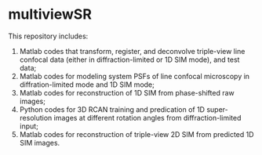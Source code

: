 # multiviewSR

This repository includes:

1. Matlab codes that transform, register, and deconvolve triple-view line confocal data (either in diffraction-limited or 1D SIM mode), and test data;
2. Matlab codes for modeling system PSFs of line confocal microscopy in diffration-limited mode and 1D SIM mode;
3. Matlab codes for reconstruction of 1D SIM from phase-shifted raw images;
4. Python codes for 3D RCAN training and predication of 1D super-resolution images at different rotation angles from diffraction-limited input;
5. Matlab codes for reconstruction of triple-view 2D SIM from predicted 1D SIM images.

